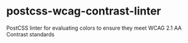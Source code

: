 # postcss-wcag-contrast-linter
PostCSS linter for evaluating colors to ensure they meet WCAG 2.1 AA Contrast standards

